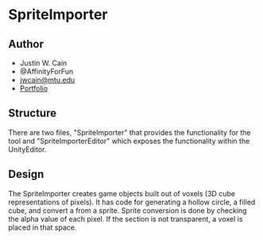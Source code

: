 # SpriteImporter

## Author
- Justin W. Cain 
- @AffinityForFun
- jwcain@mtu.edu
- [Portfolio](https://jwcain.github.io/Portfolio/)
	
## Structure
There are two files, "SpriteImporter" that provides the functionality for the tool and "SpriteImporterEditor" which exposes the functionality within the UnityEditor.
	
## Design
The SpriteImporter creates game objects built out of voxels (3D cube representations of pixels). It has code for generating a hollow circle, a filled cube, and convert a from a sprite. Sprite conversion is done by checking the alpha value of each pixel. If the section is not transparent, a voxel is placed in that space.
